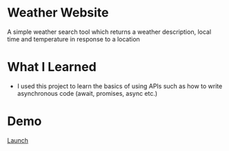 # Weather Website
A simple weather search tool which returns a weather description, local time and temperature in response to a location

# What I Learned
* I used this project to learn the basics of using APIs such as how to write asynchronous code (await, promises, async etc.)

# Demo
[Launch](https://kayani-weather-application.herokuapp.com/)
